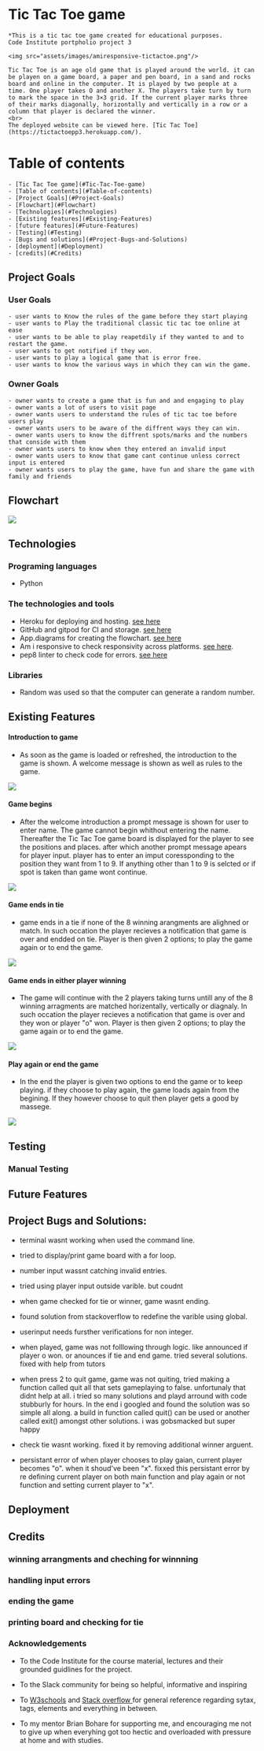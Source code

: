 # Tic Tac Toe game
    *This is a tic tac toe game created for educational purposes.
    Code Institute portpholio project 3 

    <img src="assets/images/amiresponsive-tictactoe.png"/>

    Tic Tac Toe is an age old game that is played around the world. it can be playen on a game board, a paper and pen board, in a sand and rocks board and online in the computer. It is played by two people at a time. One player takes O and another X. The players take turn by turn to mark the space in the 3×3 grid. If the current player marks three of their marks diagonally, horizontally and vertically in a row or a column that player is declared the winner.
    <br>
    The deployed website can be viewed here. [Tic Tac Toe](https://tictactoepp3.herokuapp.com/).

# Table of contents
    - [Tic Tac Toe game](#Tic-Tac-Toe-game)
    - [Table of contents](#Table-of-contents)
    - [Project Goals](#Project-Goals)
    - [Flowchart](#Flowchart)
    - [Technologies](#Technologies)
    - [Existing features](#Existing-Features)
    - [future features](#Future-Features)
    - [Testing](#Testing)
    - [Bugs and solutions](#Project-Bugs-and-Solutions)
    - [deployment](#Deployment)
    - [credits](#Credits)

## Project Goals

 ### User Goals
    - user wants to Know the rules of the game before they start playing
    - user wants to Play the traditional classic tic tac toe online at ease
    - user wants to be able to play reapetdily if they wanted to and to restart the game.
    - user wants to get notified if they won.
    - user wants to play a logical game that is error free.
    - user wants to know the various ways in which they can win the game.

 ### Owner Goals
    - owner wants to create a game that is fun and and engaging to play
    - owner wants a lot of users to visit page
    - owner wants users to understand the rules of tic tac toe before users play
    - owner wants users to be aware of the diffrent ways they can win.
    - owner wants users to know the diffrent spots/marks and the numbers that conside with them
    - owner wants users to know when they entered an invalid input 
    - owner wants users to know that game cant continue unless correct input is entered
    - owner wants users to play the game, have fun and share the game with family and friends

## Flowchart
  <img src="assets/images/tictactoe-flowchart.jpg"/>
 
## Technologies

 ### Programing languages
 * Python

 ### The technologies and tools
 * Heroku for deploying and hosting. [see here](https://heroku.com/)
 * GitHub and gitpod for Cl and storage. [see here](https://github.com/)
 * App.diagrams for creating the flowchart. [see here](https://app.diagrams.net/)
 * Am i responsive to check responsivity across platforms. [see here](https://amiresponsive.co.uk/).
 * pep8 linter to check code for errors. [see here](https://pep8ci.herokuapp.com/) 

 ### Libraries
 * Random was used so that the computer can generate a random number.

## Existing Features 

 #### Introduction to game
  - As soon as the game is loaded or refreshed, the introduction to the game is shown. A welcome   message is shown as well as rules to the game. 
  <img src="assets/images/game-welcome.png"/>

 #### Game begins
  - After the welcome introduction a prompt message is shown for user to enter name. The game cannot begin whithout entering the name. Thereafter the Tic Tac Toe game board is displayed for the player to see the positions and places. after which another prompt message apears for player input. player has to enter an imput coressponding to the position they want from 1 to 9. If anything other than 1 to 9 is selcted or if spot is taken than game wont continue. 
 <img src="assets/images/game-begins.png"/>

 #### Game ends in tie
  - game ends in a tie if none of the 8 winning arangments are alighned or match. In such occation the player recieves a notification that game is over and endded on tie. Player is then given 2 options; to play the game again or to end the game. 
  <img src="assets/images/game-tie.png"/>

 #### Game ends in either player winning 
  - The game will continue with the 2 players taking turns untill any of the 8 winning arragments are matched horizentally, vertically or diagnaly. In such occation the player recieves a notification that game is over and they won or player "o" won. Player is then given 2 options; to play the game again or to end the game. 
  <img src="assets/images/game-winner.png"/>
 
 #### Play again or end the game
  - In the end the player is given two options to end the game or to keep playing. if they choose to play again, the game loads again from the begining. If they however choose to quit then player gets a good by massege. 
  <img src="assets/images/play-again.png"/>


## Testing

 ### Manual Testing


 



## Future Features


## Project Bugs and Solutions:
 
*  terminal wasnt working when used the command line.
* tried to display/print game board with a for loop. 
* number input wassnt catching invalid entries. 
* tried using player input outside varible. but coudnt
* when game checked for tie or winner, game wasnt ending. 
* found solution from stackoverflow to redefine the varible using global.
* userinput needs fursther verifications for non integer.
* when played, game was not folllowing through logic. like announced if player o won. or anounces if tie and end game. tried several solutions. fixed with help from tutors
* when press 2 to quit game, game was not quiting, tried making a function called quit all that sets gameplaying to false. unfortunaly that didnt help at all. i tried so many solutions and playd arround with code stubburly for hours. In the end i googled and found the solution was so simple all along. a build in function called quit() can be used or another called exit() amongst other solutions. i was gobsmacked but super happy

* check tie wasnt working. fixed it by removing additional winner arguent.
* persistant error of when player chooses to play gaian, current player becomes "o". when it shoud've been "x". fixxed this persistant error by re defining current player on both main function and play again or not function and setting current player to "x".


## Deployment

 
## Credits 

 ### winning arrangments and cheching for winnning

 ### handling input errors

 ### ending the game
 
 ### printing board and checking for tie

 
 ### Acknowledgements

 -	To the Code Institute for the course material, lectures and their grounded guidlines for the project.  

 -	To the Slack community for being so helpful, informative and inspiring

 - To [W3schools](https://www.w3schools.com/) and [Stack overflow ](https://stackoverflow.com/) for general reference regarding sytax, tags, elements and everything in between.
 - To my mentor Brian Bohare for supporting me, and encouraging me not to give up when everyhing got too hectic and overloaded with pressure at home and with studies. 

